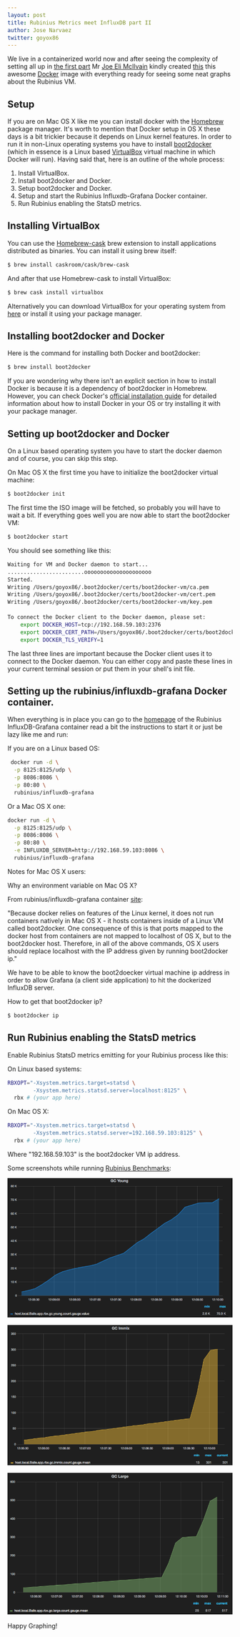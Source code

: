 ```yaml
---
layout: post
title: Rubinius Metrics meet InfluxDB part II
author: Jose Narvaez
twitter: goyox86
---
```


We live in a containerized world now and after seeing the complexity of setting all up in [the first part](http://rubini.us/2014/12/10/rubinius-metrics-meets-influxdb/) Mr [Joe Eli McIlvain](https://github.com/jemc) kindly created [this](https://github.com/rubinius/influxdb-grafana) this awesome [Docker](https://www.docker.com/) image with everything ready for seeing some neat graphs about the Rubinius VM.

## Setup

If you are on Mac OS X like me you can install docker with the [Homebrew](http://brew.sh/) package manager. It's worth to mention that Docker setup in OS X these days is a bit trickier because it depends on Linux kernel features. In order to run it in non-Linux operating systems you have to install [boot2docker](http://boot2docker.io/) (which in essence is a Linux based [VirtualBox](https://www.virtualbox.org/) virtual machine in which Docker will run). Having said that, here is an outline of the whole process:

1. Install VirtualBox.
2. Install boot2docker and Docker.
3. Setup boot2docker and Docker.
4. Setup and start the Rubinius Influxdb-Grafana Docker container.
5. Run Rubinius enabling the StatsD metrics.


## Installing VirtualBox

You can use the [Homebrew-cask](https://github.com/caskroom/homebrew-cask) brew extension to install applications distributed as binaries. You can install it using brew itself:

```sh
$ brew install caskroom/cask/brew-cask
```

And after that use Homebrew-cask to install VirtualBox:

```sh
$ brew cask install virtualbox
```

Alternatively you can download VirtualBox for your operating system from [here](https://www.virtualbox.org/wiki/Downloads) or install it using your package manager.

## Installing boot2docker and Docker

Here is the command for installing both Docker and boot2docker:

```sh
$ brew install boot2docker
```

If you are wondering why there isn't an explicit section in how to install Docker is because it is a dependency of boot2docker in Homebrew. However, you can check Docker's [official installation guide](https://docs.docker.com/installation/) for detailed information about how to install Docker in your OS or try installing it with your package manager.

## Setting up boot2docker and Docker

On a Linux based operating system you have to start the docker daemon and of course, you can skip this step.

On Mac OS X the first time you have to initialize the boot2docker virtual machine:

```sh
$ boot2docker init
```

The first time the ISO image will be fetched, so probably you will have to wait a bit. If everything goes well you are now able to start the boot2docker VM:

```sh
$ boot2docker start
```

You should see something like this:

```sh
Waiting for VM and Docker daemon to start...
........................ooooooooooooooooooooo
Started.
Writing /Users/goyox86/.boot2docker/certs/boot2docker-vm/ca.pem
Writing /Users/goyox86/.boot2docker/certs/boot2docker-vm/cert.pem
Writing /Users/goyox86/.boot2docker/certs/boot2docker-vm/key.pem

To connect the Docker client to the Docker daemon, please set:
    export DOCKER_HOST=tcp://192.168.59.103:2376
    export DOCKER_CERT_PATH=/Users/goyox86/.boot2docker/certs/boot2docker-vm
    export DOCKER_TLS_VERIFY=1
```

The last three lines are important because the Docker client uses it to connect to the Docker daemon. You can either copy and paste these lines in your current terminal session or put them in your shell's init file.

## Setting up the rubinius/influxdb-grafana Docker container.

When everything is in place you can go to the [homepage](https://github.com/rubinius/influxdb-grafana) of the Rubinius InfluxDB-Grafana container read a bit the instructions to start it or just be lazy like me and run:

If you are on a Linux based OS:

```sh
 docker run -d \
  -p 8125:8125/udp \
  -p 8086:8086 \
  -p 80:80 \
  rubinius/influxdb-grafana
```

Or a Mac OS X one:

```sh
docker run -d \
  -p 8125:8125/udp \
  -p 8086:8086 \
  -p 80:80 \
  -e INFLUXDB_SERVER=http://192.168.59.103:8086 \
  rubinius/influxdb-grafana
```

Notes for Mac OS X users:

Why an environment variable on Mac OS X?

From rubinius/influxdb-grafana container [site](https://github.com/rubinius/influxdb-grafana):

"Because docker relies on features of the Linux kernel, it does not run containers natively in Mac OS X - it hosts containers inside of a Linux VM called boot2docker. One consequence of this is that ports mapped to the docker host from containers are not mapped to localhost of OS X, but to the boot2docker host. Therefore, in all of the above commands, OS X users should replace localhost with the IP address given by running boot2docker ip."

We have to be able to know the boot2doecker virtual machine ip address in order to allow Grafana (a client side application) to hit the dockerized InfluxDB server.

How to get that boot2docker ip?

```sh
$ boot2docker ip
```

## Run Rubinius enabling the StatsD metrics

Enable Rubinius StatsD metrics emitting for your Rubinius process like this:

On Linux based systems:

```sh
RBXOPT="-Xsystem.metrics.target=statsd \
        -Xsystem.metrics.statsd.server=localhost:8125" \
  rbx # (your app here)
```

On Mac OS X:

```sh
RBXOPT="-Xsystem.metrics.target=statsd \
        -Xsystem.metrics.statsd.server=192.168.59.103:8125" \
  rbx # (your app here)
```

Where "192.168.59.103" is the boot2docker VM ip address.

Some screenshots while running [Rubinius Benchmarks](https://github.com/rubinius/rubinius-benchmark):

![RBX Dashboard.png](/images/rubinius-dash-screenshot.png)

![RBX Dashboard 2.png](/images/rubinius-dash-screenshot2.png)

![RBX Dashboard 3.png](/images/rubinius-dash-screenshot3.png)

Happy Graphing!
